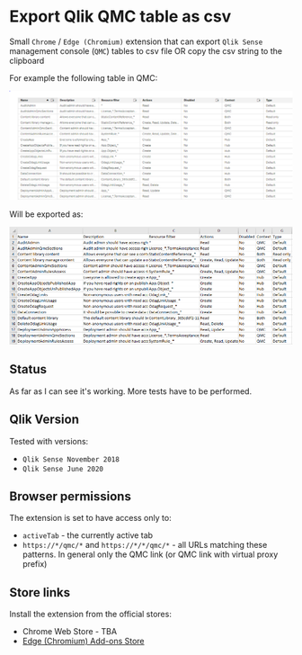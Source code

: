 # Export Qlik QMC table as csv

Small `Chrome` / `Edge (Chromium)` extension that can export `Qlik Sense` management console (`QMC`) tables to csv file OR copy the csv string to the clipboard

For example the following table in QMC:

![QMC](./screens/qmc.png)

Will be exported as:

![export](./screens/export.png)

## Status

As far as I can see it's working. More tests have to be performed.

## Qlik Version

Tested with versions:

- `Qlik Sense November 2018`
- `Qlik Sense June 2020`

## Browser permissions

The extension is set to have access only to:

- `activeTab` - the currently active tab
- `https://*/qmc/*` and `https://*/*/qmc/*` - all URLs matching these patterns. In general only the QMC link (or QMC link with virtual proxy prefix)

## Store links

Install the extension from the official stores:

- Chrome Web Store - TBA
- [Edge (Chromium) Add-ons Store](https://microsoftedge.microsoft.com/addons/detail/export-qlik-sense-qmc-tab/blejofjglpgmigmclppeokgfaknefnek)
